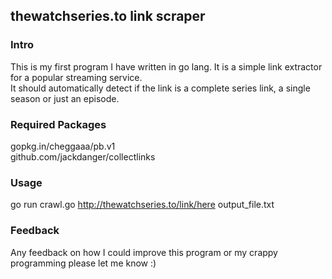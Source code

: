 <h2> thewatchseries.to link scraper </h2>

<h3> Intro </h3>
This is my first program I have written in go lang. It is a simple link extractor for a popular streaming service. <br />
It should automatically detect if the link is a complete series link, a single season or just an episode.

<h3> Required Packages </h3>

gopkg.in/cheggaaa/pb.v1<br />
github.com/jackdanger/collectlinks

<h3> Usage </h3>

go run crawl.go http://thewatchseries.to/link/here output_file.txt

<h3> Feedback </h3>

Any feedback on how I could improve this program or my crappy programming please let me know :)
